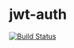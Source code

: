 # jwt-auth

[![Build Status](https://travis-ci.org/tymondesigns/jwt-auth.svg?branch=master)](https://travis-ci.org/tymondesigns/jwt-auth)
